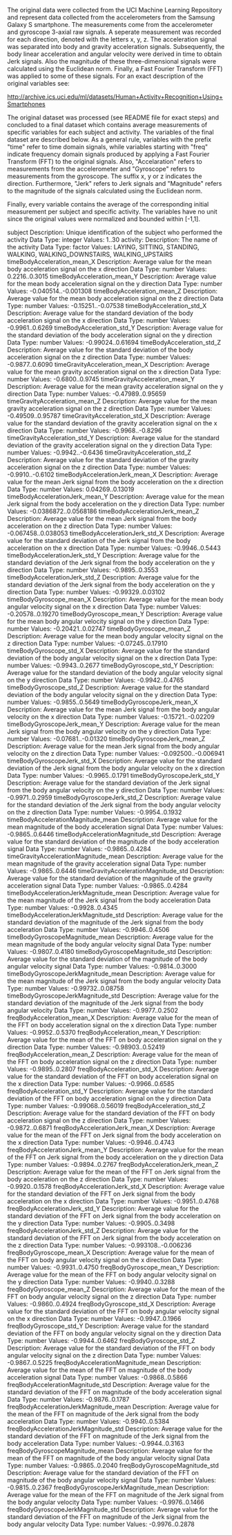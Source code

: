 The original data were collected from the UCI Machine Learning Repository and 
represent data collected from the accelerometers from the Samsung Galaxy S 
smartphone. The measurements come from the accelerometer and gyroscope 3-axial
raw signals. A seperate measurement was recorded for each direction, denoted with
the letters x, y, z.
The acceleration signal was separated into body and gravity acceleration signals.
Subsequently, the body linear acceleration and angular velocity were derived
in time to obtain Jerk signals. Also the magnitude of these three-dimensional
signals were calculated using the Euclidean norm. Finally, a Fast Fourier Transform
(FFT) was applied to some of these signals. For an exact description of the
original variables see:

http://archive.ics.uci.edu/ml/datasets/Human+Activity+Recognition+Using+Smartphones

The original dataset was processed (see README file for exact steps) and concluded 
to a final dataset which contains average measurements of specific variables for 
each subject and activity. The variables of the final dataset are described below.
As a general rule, variables with the prefix "time" refer to time domain signals, 
while variables starting with "freq" indicate frequency domain signals produced by
applying a Fast Fourier Transform (FFT) to the original signals. Also, 
"Accelaration" refers to measurements from the accelerometer and "Gyroscope" 
refers to measurements from the gyroscope. The suffix x, y or z indicates the
direction. Furthermore, "Jerk" refers to Jerk signals and "Magnitude" refers to 
the magnitude of the signals calculated using the Euclidean norm.

Finally, every variable contains the average of the corresponding initial measurement
per subject and specific activity. The variables have no unit since the original 
values were normalized and bounded within [-1,1].


subject
    Description: Unique identification of the subject who performed the activity
    Data Type: integer
    Values: 1..30
activity:
    Description: The name of the activity
    Data Type: factor
    Values: LAYING, SITTING, STANDING, WALKING, WALKING_DOWNSTAIRS, WALKING_UPSTAIRS
timeBodyAcceleration_mean_X
    Description: Average value for the mean body acceleration signal on the x direction
    Data Type: number
    Values: 0.2216..0.3015
timeBodyAcceleration_mean_Y
    Description: Average value for the mean body acceleration signal on the y direction
    Data Type: number
    Values: -0.040514..-0.001308
timeBodyAcceleration_mean_Z
    Description: Average value for the mean body acceleration signal on the z direction
    Data Type: number
    Values: -0.15251..-0.07538
timeBodyAcceleration_std_X
    Description: Average value for the standard deviation of the body acceleration 
                 signal on the x direction
    Data Type: number
    Values: -0.9961..0.6269
timeBodyAcceleration_std_Y
    Description: Average value for the standard deviation of the body acceleration 
                 signal on the y direction
    Data Type: number
    Values: -0.99024..0.61694
timeBodyAcceleration_std_Z
    Description: Average value for the standard deviation of the body acceleration 
                 signal on the z direction
    Data Type: number
    Values: -0.9877..0.6090
timeGravityAcceleration_mean_X
    Description: Average value for the mean gravity acceleration signal on the x direction
    Data Type: number
    Values: -0.6800..0.9745
timeGravityAcceleration_mean_Y
    Description:  Average value for the mean gravity acceleration signal on the y direction
    Data Type: number
    Values: -0.47989..0.95659
timeGravityAcceleration_mean_Z
    Description:  Average value for the mean gravity acceleration signal on the z direction
    Data Type: number
    Values: -0.49509..0.95787
timeGravityAcceleration_std_X
    Description: Average value for the standard deviation of the gravity acceleration 
                 signal on the x direction
    Data Type: number
    Values: -0.9968..-0.8296
timeGravityAcceleration_std_Y
    Description: Average value for the standard deviation of the gravity acceleration 
                 signal on the y direction
    Data Type: number
    Values: -0.9942..-0.6436
timeGravityAcceleration_std_Z
    Description: Average value for the standard deviation of the gravity acceleration 
                 signal on the z direction
    Data Type: number
    Values: -0.9910..-0.6102
timeBodyAccelerationJerk_mean_X
    Description: Average value for the mean Jerk signal from the body acceleration
                 on the x direction
    Data Type: number
    Values: 0.04269..0.13019
timeBodyAccelerationJerk_mean_Y
    Description: Average value for the mean Jerk signal from the body acceleration
                 on the y direction
    Data Type: number
    Values: -0.0386872..0.0568186
timeBodyAccelerationJerk_mean_Z
    Description: Average value for the mean Jerk signal from the body acceleration
                 on the z direction
    Data Type: number
    Values: -0.067458..0.038053
timeBodyAccelerationJerk_std_X
    Description: Average value for the standard deviation of the Jerk signal from
                 the body acceleration on the x direction
    Data Type: number
    Values: -0.9946..0.5443
timeBodyAccelerationJerk_std_Y
    Description: Average value for the standard deviation of the Jerk signal from
                 the body acceleration on the y direction
    Data Type: number
    Values: -0.9895..0.3553
timeBodyAccelerationJerk_std_Z
    Description: Average value for the standard deviation of the Jerk signal from
                 the body acceleration on the y direction
    Data Type: number
    Values: -0.99329..0.03102
timeBodyGyroscope_mean_X
    Description: Average value for the mean body angular velocity signal on the x
                 direction
    Data Type: number
    Values: -0.20578..0.19270
timeBodyGyroscope_mean_Y
    Description: Average value for the mean body angular velocity signal on the y
                 direction
    Data Type: number
    Values: -0.20421..0.02747
timeBodyGyroscope_mean_Z
    Description: Average value for the mean body angular velocity signal on the z
                 direction
    Data Type: number
    Values: -0.07245..0.17910
timeBodyGyroscope_std_X
    Description: Average value for the standard deviation of the body angular
                 velocity signal on the x direction
    Data Type: number
    Values: -0.9943..0.2677
timeBodyGyroscope_std_Y
    Description: Average value for the standard deviation of the body angular
                 velocity signal on the y direction
    Data Type: number
    Values: -0.9942..0.4765
timeBodyGyroscope_std_Z
    Description: Average value for the standard deviation of the body angular
                 velocity signal on the y direction
    Data Type: number
    Values: -0.9855..0.5649
timeBodyGyroscopeJerk_mean_X
    Description: Average value for the mean Jerk signal from the body angular
                 velocity on the x direction
    Data Type: number
    Values: -0.15721..-0.02209
timeBodyGyroscopeJerk_mean_Y
    Description: Average value for the mean Jerk signal from the body angular
                 velocity on the y direction
    Data Type: number
    Values: -0.07681..-0.01320
timeBodyGyroscopeJerk_mean_Z
    Description: Average value for the mean Jerk signal from the body angular
                 velocity on the z direction
    Data Type: number
    Values: -0.092500..-0.006941
timeBodyGyroscopeJerk_std_X
    Description: Average value for the standard deviation of the Jerk signal from
                 the body angular velocity on the x direction
    Data Type: number
    Values: -0.9965..0.1791
timeBodyGyroscopeJerk_std_Y
    Description: Average value for the standard deviation of the Jerk signal from
                 the body angular velocity on the y direction
    Data Type: number
    Values: -0.9971..0.2959
timeBodyGyroscopeJerk_std_Z
    Description: Average value for the standard deviation of the Jerk signal from
                 the body angular velocity on the z direction
    Data Type: number
    Values: -0.9954..0.1932
timeBodyAccelerationMagnitude_mean
    Description: Average value for the mean magnitude of the body acceleration
                 signal
    Data Type: number
    Values: -0.9865..0.6446
timeBodyAccelerationMagnitude_std
    Description: Average value for the standard deviation of the  magnitude of
                 the body acceleration signal
    Data Type: number
    Values: -0.9865..0.4284
timeGravityAccelerationMagnitude_mean
    Description: Average value for the mean magnitude of the gravity acceleration
                 signal
    Data Type: number
    Values: -0.9865..0.6446
timeGravityAccelerationMagnitude_std
    Description: Average value for the standard deviation of the  magnitude of
                 the gravity acceleration signal
    Data Type: number
    Values: -0.9865..0.4284
timeBodyAccelerationJerkMagnitude_mean
    Description: Average value for the mean magnitude of the Jerk signal from the
                 body acceleration
    Data Type: number
    Values:  -0.9928..0.4345
timeBodyAccelerationJerkMagnitude_std
    Description: Average value for the standard deviation of the magnitude of the
                 Jerk signal from the body acceleration
    Data Type: number
    Values: -0.9946..0.4506
timeBodyGyroscopeMagnitude_mean
    Description: Average value for the mean magnitude of the body angular velocity
                 signal
    Data Type: number
    Values: -0.9807..0.4180
timeBodyGyroscopeMagnitude_std
    Description: Average value for the standard deviation of the magnitude of the
                 body angular velocity signal
    Data Type: number
    Values: -0.9814..0.3000
timeBodyGyroscopeJerkMagnitude_mean
    Description: Average value for the mean magnitude of the Jerk signal from the
                 body angular velocity
    Data Type: number
    Values: -0.99732..0.08758
timeBodyGyroscopeJerkMagnitude_std
    Description: Average value for the standard deviation of the magnitude of the
                 Jerk signal from the body angular velocity
    Data Type: number
    Values: -0.9977..0.2502
freqBodyAcceleration_mean_X
    Description: Average value for the mean of the FFT on body acceleration signal
                 on the x direction
    Data Type: number
    Values: -0.9952..0.5370
freqBodyAcceleration_mean_Y
    Description: Average value for the mean of the FFT on body acceleration signal
                 on the y direction
    Data Type: number
    Values: -0.98903..0.52419
freqBodyAcceleration_mean_Z
    Description: Average value for the mean of the FFT on body acceleration signal
                 on the z direction
    Data Type: number
    Values: -0.9895..0.2807
freqBodyAcceleration_std_X
    Description: Average value for the standard deviation of the FFT on body
                 acceleration signal on the x direction
    Data Type: number
    Values: -0.9966..0.6585
freqBodyAcceleration_std_Y
    Description: Average value for the standard deviation of the FFT on body
                 acceleration signal on the y direction
    Data Type: number
    Values: -0.99068..0.56019
freqBodyAcceleration_std_Z
    Description: Average value for the standard deviation of the FFT on body
                 acceleration signal on the z direction
    Data Type: number
    Values: -0.9872..0.6871
freqBodyAccelerationJerk_mean_X
    Description: Average value for the mean of the FFT on Jerk signal from the
                 body acceleration on the x direction
    Data Type: number
    Values: -0.9946..0.4743
freqBodyAccelerationJerk_mean_Y
    Description: Average value for the mean of the FFT on Jerk signal from the
                 body acceleration on the y direction
    Data Type: number
    Values: -0.9894..0.2767
freqBodyAccelerationJerk_mean_Z
    Description: Average value for the mean of the FFT on Jerk signal from the
                 body acceleration on the z direction
    Data Type: number
    Values: -0.9920..0.1578
freqBodyAccelerationJerk_std_X
    Description: Average value for the standard deviation of the FFT on Jerk signal
                 from the body acceleration on the x direction
    Data Type: number
    Values: -0.9951..0.4768
freqBodyAccelerationJerk_std_Y
    Description: Average value for the standard deviation of the FFT on Jerk signal
                 from the body acceleration on the y direction
    Data Type: number
    Values: -0.9905..0.3498
freqBodyAccelerationJerk_std_Z
    Description: Average value for the standard deviation of the FFT on Jerk signal
                 from the body acceleration on the z direction
    Data Type: number
    Values: -0.993108..-0.006236
freqBodyGyroscope_mean_X
    Description: Average value for the mean of the FFT on body angular velocity
                 signal on the x direction
    Data Type: number
    Values: -0.9931..0.4750
freqBodyGyroscope_mean_Y
    Description: Average value for the mean of the FFT on body angular velocity
                 signal on the y direction
    Data Type: number
    Values: -0.9940..0.3288
freqBodyGyroscope_mean_Z
    Description: Average value for the mean of the FFT on body angular velocity
                 signal on the z direction
    Data Type: number
    Values: -0.9860..0.4924
freqBodyGyroscope_std_X
    Description: Average value for the standard deviation of the FFT on body
                 angular velocity signal on the x direction
    Data Type: number
    Values: -0.9947..0.1966
freqBodyGyroscope_std_Y
    Description: Average value for the standard deviation of the FFT on body
                 angular velocity signal on the y direction
    Data Type: number
    Values: -0.9944..0.6462
freqBodyGyroscope_std_Z
    Description: Average value for the standard deviation of the FFT on body
                 angular velocity signal on the z direction
    Data Type: number
    Values: -0.9867..0.5225
freqBodyAccelerationMagnitude_mean
    Description: Average value for the mean of the FFT on magnitude of the body
                 acceleration signal
    Data Type: number
    Values: -0.9868..0.5866
freqBodyAccelerationMagnitude_std
    Description: Average value for the standard deviation of the FFT on magnitude
                 of the body acceleration signal
    Data Type: number
    Values: -0.9876..0.1787
freqBodyAccelerationJerkMagnitude_mean
    Description: Average value for the mean of the FFT on magnitude of the Jerk
                 signal from the body acceleration
    Data Type: number
    Values: -0.9940..0.5384
freqBodyAccelerationJerkMagnitude_std
    Description: Average value for the standard deviation of the FFT on magnitude
                 of the Jerk signal from the body acceleration
    Data Type: number
    Values: -0.9944..0.3163
freqBodyGyroscopeMagnitude_mean
    Description: Average value for the mean of the FFT on magnitude of the body
                 angular velocity signal
    Data Type: number
    Values: -0.9865..0.2040
freqBodyGyroscopeMagnitude_std
    Description: Average value for the standard deviation of the FFT on magnitude
                 of the body angular velocity signal
    Data Type: number
    Values: -0.9815..0.2367
freqBodyGyroscopeJerkMagnitude_mean
    Description: Average value for the mean of the FFT on magnitude of the Jerk
                 signal from the body angular velocity
    Data Type: number
    Values: -0.9976..0.1466
freqBodyGyroscopeJerkMagnitude_std
    Description: Average value for the standard deviation of the FFT on magnitude
                 of the Jerk signal from the body angular velocity
    Data Type: number
    Values: -0.9976..0.2878


